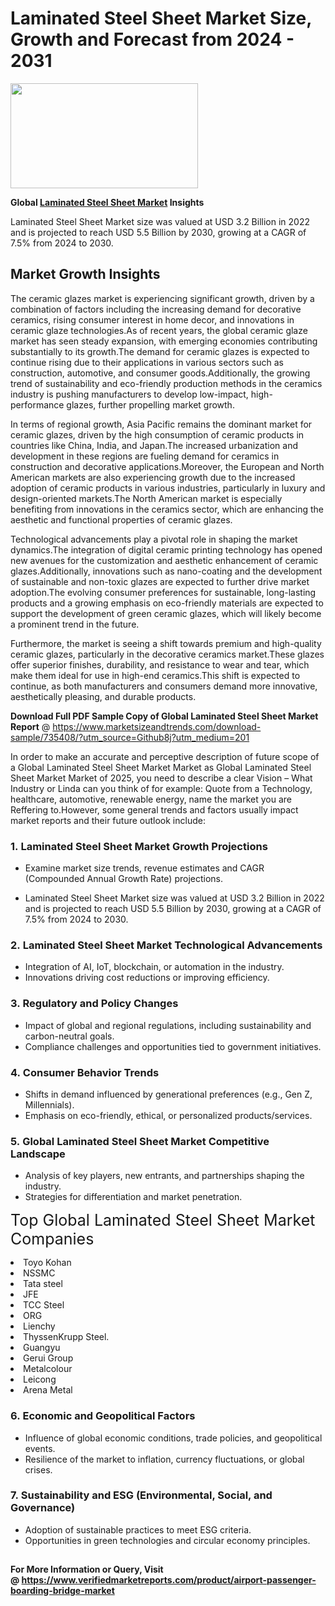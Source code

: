 <H1>Laminated Steel Sheet Market Size, Growth and Forecast from 2024 - 2031</H1><img class="aligncenter size-medium wp-image-584254" src="https://thirdeyenews.in/wp-content/uploads/2024/09/Global-Market-Research-300x168.jpeg" alt="" width="300" height="168" /><p><strong>Global&nbsp;<a href="https://www.marketsizeandtrends.com/download-sample/735408/?utm_source=Github8j?utm_medium=201">Laminated Steel Sheet Market</a> Insights</strong></p><p>Laminated Steel Sheet Market size was valued at USD 3.2 Billion in 2022 and is projected to reach USD 5.5 Billion by 2030, growing at a CAGR of 7.5% from 2024 to 2030.</p><p><h2>Market Growth Insights</h2> <p>The ceramic glazes market is experiencing significant growth, driven by a combination of factors including the increasing demand for decorative ceramics, rising consumer interest in home decor, and innovations in ceramic glaze technologies.As of recent years, the global ceramic glaze market has seen steady expansion, with emerging economies contributing substantially to its growth.The demand for ceramic glazes is expected to continue rising due to their applications in various sectors such as construction, automotive, and consumer goods.Additionally, the growing trend of sustainability and eco-friendly production methods in the ceramics industry is pushing manufacturers to develop low-impact, high-performance glazes, further propelling market growth.</p> <p>In terms of regional growth, Asia Pacific remains the dominant market for ceramic glazes, driven by the high consumption of ceramic products in countries like China, India, and Japan.The increased urbanization and development in these regions are fueling demand for ceramics in construction and decorative applications.Moreover, the European and North American markets are also experiencing growth due to the increased adoption of ceramic products in various industries, particularly in luxury and design-oriented markets.The North American market is especially benefiting from innovations in the ceramics sector, which are enhancing the aesthetic and functional properties of ceramic glazes.</p> <p>Technological advancements play a pivotal role in shaping the market dynamics.The integration of digital ceramic printing technology has opened new avenues for the customization and aesthetic enhancement of ceramic glazes.Additionally, innovations such as nano-coating and the development of sustainable and non-toxic glazes are expected to further drive market adoption.The evolving consumer preferences for sustainable, long-lasting products and a growing emphasis on eco-friendly materials are expected to support the development of green ceramic glazes, which will likely become a prominent trend in the future.</p> <p>Furthermore, the market is seeing a shift towards premium and high-quality ceramic glazes, particularly in the decorative ceramics market.These glazes offer superior finishes, durability, and resistance to wear and tear, which make them ideal for use in high-end ceramics.This shift is expected to continue, as both manufacturers and consumers demand more innovative, aesthetically pleasing, and durable products.</p> <p><span class=""><strong>Download Full PDF Sample Copy of Global Laminated Steel Sheet Market Report</strong> @ <a href="https://www.marketsizeandtrends.com/download-sample/735408/?utm_source=Github8j?utm_medium=201" target="_blank">https://www.marketsizeandtrends.com/download-sample/735408/?utm_source=Github8j?utm_medium=201</a></span></p><p>In order to make an accurate and perceptive description of future scope of a Global&nbsp;Laminated Steel Sheet Market Market as Global&nbsp;Laminated Steel Sheet Market Market of 2025, you need to describe a clear Vision &ndash; What Industry or Linda can you think of for example: Quote from a Technology, healthcare, automotive, renewable energy, name the market you are Reffering to.However, some general trends and factors usually impact market reports and their future outlook include:</p><h3>1.&nbsp;<strong>Laminated Steel Sheet Market Growth Projections</strong></h3><ul><li>Examine market size trends, revenue estimates and CAGR (Compounded Annual Growth Rate) projections.</li><li><p>Laminated Steel Sheet Market size was valued at USD 3.2 Billion in 2022 and is projected to reach USD 5.5 Billion by 2030, growing at a CAGR of 7.5% from 2024 to 2030.</p></li></ul><h3>2.&nbsp;<strong>Laminated Steel Sheet Market Technological Advancements</strong></h3><ul><li>Integration of AI, IoT, blockchain, or automation in the industry.</li><li>Innovations driving cost reductions or improving efficiency.</li></ul><h3>3.&nbsp;<strong>Regulatory and Policy Changes</strong></h3><ul><li>Impact of global and regional regulations, including sustainability and carbon-neutral goals.</li><li>Compliance challenges and opportunities tied to government initiatives.</li></ul><h3>4.&nbsp;<strong>Consumer Behavior Trends</strong></h3><ul><li>Shifts in demand influenced by generational preferences (e.g., Gen Z, Millennials).</li><li>Emphasis on eco-friendly, ethical, or personalized products/services.</li></ul><h3>5.&nbsp;<strong>Global Laminated Steel Sheet Market Competitive Landscape</strong></h3><ul><li>Analysis of key players, new entrants, and partnerships shaping the industry.</li><li>Strategies for differentiation and market penetration.</li></ul><p data-pm-slice="1 1 []"><span style="color: inherit; font-family: inherit; font-size: 25px;">Top Global Laminated Steel Sheet Market Companies</span></p><div class="" data-test-id=""><p><li>Toyo Kohan</li><li> NSSMC</li><li> Tata steel</li><li> JFE</li><li> TCC Steel</li><li> ORG</li><li> Lienchy</li><li> ThyssenKrupp Steel.</li><li> Guangyu</li><li> Gerui Group</li><li> Metalcolour</li><li> Leicong</li><li> Arena Metal</li></p></div><h3>6.&nbsp;<strong>Economic and Geopolitical Factors</strong></h3><ul><li>Influence of global economic conditions, trade policies, and geopolitical events.</li><li>Resilience of the market to inflation, currency fluctuations, or global crises.</li></ul><h3>7.&nbsp;<strong>Sustainability and ESG (Environmental, Social, and Governance)</strong></h3><ul><li>Adoption of sustainable practices to meet ESG criteria.</li><li>Opportunities in green technologies and circular economy principles.</li></ul><h2><strong style="font-size: 14px;">For More Information or Query, Visit @&nbsp;</strong><a style="background-color: #ffffff; font-size: 14px;" href="https://www.marketsizeandtrends.com/report/laminated-steel-sheet-market/" target="_blank">https://www.verifiedmarketreports.com/product/airport-passenger-boarding-bridge-market</a></h2>